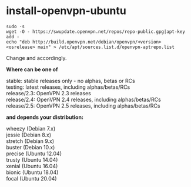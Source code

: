 # install-openvpn-ubuntu
```
sudo -s
wget -O - https://swupdate.openvpn.net/repos/repo-public.gpg|apt-key add -
echo "deb http://build.openvpn.net/debian/openvpn/<version> <osrelease> main" > /etc/apt/sources.list.d/openvpn-aptrepo.list
```

Change <version> and <osrelease> accordingly.
  
  <b>Where <version> can be one of</b>

stable: stable releases only - no alphas, betas or RCs</br>
testing: latest releases, including alphas/betas/RCs</br>
release/2.3: OpenVPN 2.3 releases</br>
release/2.4: OpenVPN 2.4 releases, including alphas/betas/RCs</br>
release/2.5: OpenVPN 2.5 releases, including alphas/betas/RCs</br>

  <b>and <osrelease> depends your distribution:</b>

wheezy (Debian 7.x)</br>
jessie (Debian 8.x)</br>
stretch (Debian 9.x)</br>
buster (Debian 10.x)</br>
precise (Ubuntu 12.04)</br>
trusty (Ubuntu 14.04)</br>
xenial (Ubuntu 16.04)</br>
bionic (Ubuntu 18.04)</br>
focal (Ubuntu 20.04)</br>
